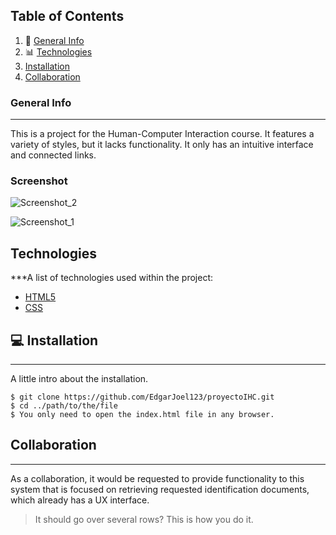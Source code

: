 ## Table of Contents
1. 📝 [General Info](#general-info)
2. 📊 [Technologies](#technologies)
3. [Installation](#installation)
4. [Collaboration](#collaboration)
   
###  General Info 
***
This is a project for the Human-Computer Interaction course. It features a variety of styles, but it lacks functionality. It only has an intuitive interface and connected links.
### Screenshot

![Screenshot_2](https://github.com/EdgarJoel123/proyectoIHC/assets/73723298/b3fb05f5-205d-4e68-893a-9501e92b2d10)

![Screenshot_1](https://github.com/EdgarJoel123/proyectoIHC/assets/73723298/50707149-0d00-40bd-bac8-366a47427515)

## Technologies

***A list of technologies used within the project:
* [HTML5](https://lenguajehtml.com/html/)
* [CSS](https://developer.mozilla.org/es/docs/Web/CSS)
  
## 💻 Installation
***
A little intro about the installation. 
```
$ git clone https://github.com/EdgarJoel123/proyectoIHC.git
$ cd ../path/to/the/file
$ You only need to open the index.html file in any browser.

```
## Collaboration
***
As a collaboration, it would be requested to provide functionality to this system that is focused on retrieving requested identification documents, which already has a UX interface.
> It should go over several rows?
> This is how you do it.
